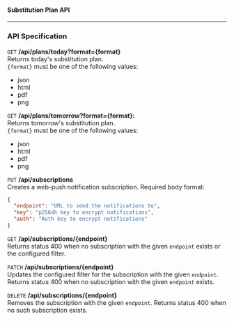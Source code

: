#### Substitution Plan API

---

### API Specification

`GET` **/api/plans/today?format={format}** \
Returns today's substitution plan. \
`{format}` must be one of the following values:
- json
- html
- pdf
- png

`GET` **/api/plans/tomorrow?format={format}:** \
Returns tomorrow's substitution plan. \
`{format}` must be one of the following values:
- json
- html
- pdf
- png

`PUT` **/api/subscriptions** \
Creates a web-push notification subscription.
Required body format:
```json
{
  "endpoint": "URL to send the notifications to",
  "key": "p256dh key to encrypt notifications",
  "auth": "Auth key to encrypt notifications"
}
```

`GET` **/api/subscriptions/{endpoint}** \
Returns status 400 when no subscription with the given `endpoint` exists
or the configured filter.

`PATCH` **/api/subscriptions/{endpoint}** \
Updates the configured filter for the subscription with the given `endpoint`.
Returns status 400 when no subscription with the given `endpoint` exists.

`DELETE` **/api/subscriptions/{endpoint}** \
Removes the subscription with the given `endpoint`. 
Returns status 400 when no such subscription exists. 
